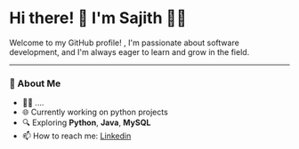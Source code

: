 # Hi there! 👋 I'm Sajith 👨‍💻

Welcome to my GitHub profile! , I'm passionate about software development, and I'm always eager to learn and grow in the field.

---
### 🚀 About Me
- 🧑‍🎓 ....
- 🌐 Currently working on python projects
- 🔍 Exploring **Python**, **Java**, **MySQL**
- 📫 How to reach me: [Linkedin](https://www.linkedin.com/in/sajith-thomas)




<!---
sajith-thomas/sajith-thomas is a ✨ special ✨ repository because its `README.md` (this file) appears on your GitHub profile.
You can click the Preview link to take a look at your changes.
--->
